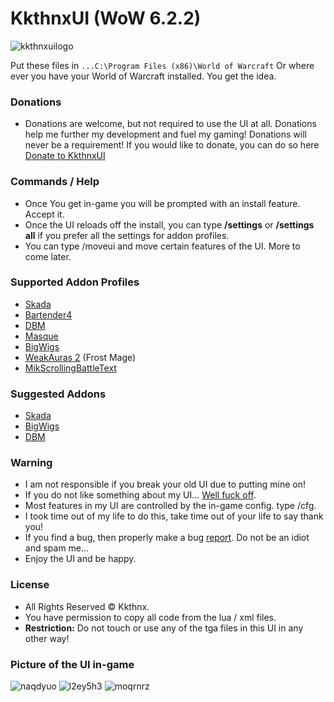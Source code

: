 # KkthnxUI (WoW 6.2.2)   

![kkthnxuilogo](https://cloud.githubusercontent.com/assets/1692977/10210804/9b585afe-67b9-11e5-92d8-bd8012cf1c40.png)


Put these files  in `...C:\Program Files (x86)\World of Warcraft` Or where ever you have your World of Warcraft installed. You get the idea.   

### Donations   
* Donations are welcome, but not required to use the UI at all. Donations help me further my development and fuel my gaming! Donations will never be a requirement! If you would like to donate, you can do so here [Donate to KkthnxUI](https://www.paypal.com/cgi-bin/webscr?cmd=_donations&business=XC5463FDLTKSE&lc=US&item_name=KkthnxUI&item_number=55846984&currency_code=USD&bn=PP%2dDonationsBF%3abtn_donateCC_LG%2egif%3aNonHosted)   

### Commands / Help   
* Once You get in-game you will be prompted with an install feature. Accept it.      
* Once the UI reloads off the install, you can type **/settings** or **/settings all** if you prefer all the settings for addon profiles.   
* You can type /moveui and move certain features of the UI. More to come later.   

### Supported Addon Profiles   
* [Skada](http://www.curse.com/addons/wow/skada)   
* [Bartender4](http://www.curse.com/addons/wow/Bartender4)   
* [DBM](http://www.curse.com/addons/wow/deadly-boss-mods)
* [Masque](http://www.curse.com/addons/wow/Masque)   
* [BigWigs](http://www.curse.com/addons/wow/big-wigs)   
* [WeakAuras 2](http://www.curse.com/addons/wow/weakauras-2) (Frost Mage)   
* [MikScrollingBattleText](http://www.curse.com/addons/wow/mik-scrolling-battle-text)   

### Suggested Addons   
* [Skada](http://www.curse.com/addons/wow/skada)   
* [BigWigs](http://www.curse.com/addons/wow/big-wigs)   
* [DBM](http://www.curse.com/addons/wow/deadly-boss-mods)   

### Warning   
* I am not responsible if you break your old UI due to putting mine on!   
* If you do not like something about my UI... [Well fuck off](http://puu.sh/1AJEA).   
* Most features in my UI are controlled by the in-game config. type /cfg.   
* I took time out of my life to do this, take time out of your life to say thank you!   
* If you find a bug, then properly make a bug [report](https://github.com/Kkthnx/KkthnxUI/issues/new). Do not be an idiot and spam me...   
* Enjoy the UI and be happy.     

### License 
* All Rights Reserved © Kkthnx.
* You have permission to copy all code from the lua / xml files.   
* **Restriction:** Do not touch or use any of the tga files in this UI in any other way!   

### Picture of the UI in-game   
![naqdyuo](https://cloud.githubusercontent.com/assets/1692977/9804142/8b31b9a2-57f8-11e5-81f7-582d0b8dbe21.jpg)
![l2ey5h3](https://cloud.githubusercontent.com/assets/1692977/9804141/8b31d806-57f8-11e5-814a-d1df46892b42.jpg)
![moqrnrz](https://cloud.githubusercontent.com/assets/1692977/9804140/8b2f9938-57f8-11e5-84bd-4e7311f248a6.jpg)
